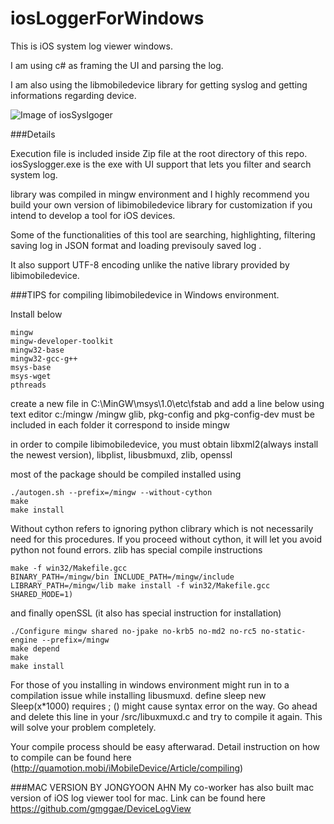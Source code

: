 # iosLoggerForWindows

This is iOS system log viewer windows. 

I am using c# as framing the UI and parsing the log.

I am also using the libmobiledevice library for getting syslog and getting informations regarding device.


![Image of iosSyslgoger](https://github.com/hyunmin90/iosLoggerForWindows/blob/master/syslogger.png) 

###Details

Execution file is included inside Zip file at the root directory of this repo.  iosSyslogger.exe is the exe with UI support that lets you filter and search system log.  

library was compiled in mingw environment and I highly recommend you build your own version of libimobiledevice library for customization if you intend to develop a tool for iOS devices. 

Some of the functionalities of this tool are searching, highlighting, filtering saving log in JSON format and loading previsouly saved log .  

It also support UTF-8 encoding unlike the native library provided by libimobiledevice.


###TIPS for compiling libimobiledevice in Windows environment.

Install below
  ```
mingw 
mingw-developer-toolkit
mingw32-base
mingw32-gcc-g++
msys-base
msys-wget
pthreads
  ```
  
create a new file in C:\MinGW\msys\1.0\etc\fstab and add a line below using text editor
c:/mingw  /mingw
glib, pkg-config and pkg-config-dev must be included in each folder it correspond to inside mingw 
 

 
 in order to compile libimobiledevice, you must obtain 
 libxml2(always install the newest version), libplist, libusbmuxd, zlib, openssl 
 
 most of the package should be compiled installed using 
  ```
  ./autogen.sh --prefix=/mingw --without-cython
  make
  make install
   ```
 Without cython refers to ignoring python clibrary which is not necessarily need for this procedures. If you proceed without
 cython, it will let you avoid python not found errors.
 zlib has special compile instructions
 
 ```
make -f win32/Makefile.gcc
BINARY_PATH=/mingw/bin INCLUDE_PATH=/mingw/include LIBRARY_PATH=/mingw/lib make install -f win32/Makefile.gcc SHARED_MODE=1)
```
and finally openSSL (it also has special instruction for installation) 
 ```
./Configure mingw shared no-jpake no-krb5 no-md2 no-rc5 no-static-engine --prefix=/mingw
make depend
make
make install
 ```
For those of you installing in windows environment might run in to a compilation issue while installing libusmuxd. 
define sleep new Sleep(x*1000) requires ; ()  might cause syntax error on the way. Go ahead and delete this line in your /src/libuxmuxd.c and try to compile it again. This will solve your problem completely. 

Your compile process should be easy afterwarad. 
Detail instruction on how to compile can be found here (http://quamotion.mobi/iMobileDevice/Article/compiling) 

###MAC VERSION BY JONGYOON AHN
My co-worker has also built mac version of iOS log viewer tool for mac. Link can be found here
https://github.com/gmggae/DeviceLogView


